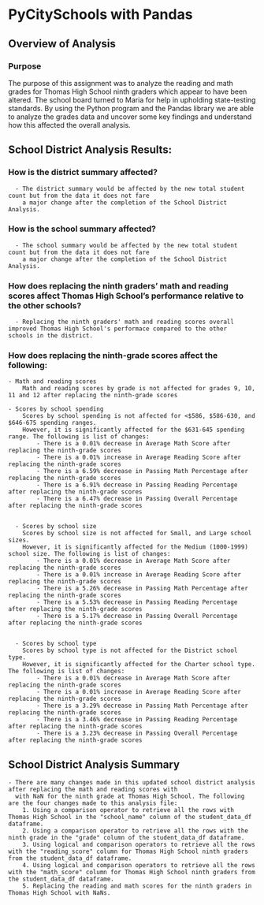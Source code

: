 # PyCitySchools with Pandas

## Overview of Analysis

### Purpose

The purpose of this assignment was to analyze the reading and math grades for Thomas High School
ninth graders which appear to have been altered. The school board turned to Maria for help in
upholding state-testing standards. By using the Python program and the Pandas library we are able to
analyze the grades data and uncover some key findings and understand how this affected the overall analysis. 

## School District Analysis Results:

### How is the district summary affected?
      - The district summary would be affected by the new total student count but from the data it does not fare
        a major change after the completion of the School District Analysis.
 
### How is the school summary affected?
      - The school summary would be affected by the new total student count but from the data it does not fare
        a major change after the completion of the School District Analysis.

### How does replacing the ninth graders’ math and reading scores affect Thomas High School’s performance relative to the other schools?
      - Replacing the ninth graders' math and reading scores overall improved Thomas High School's performace compared to the other
	schools in the district. 

### How does replacing the ninth-grade scores affect the following:
	- Math and reading scores 
		Math and reading scores by grade is not affected for grades 9, 10, 11 and 12 after replacing the ninth-grade scores
      
	- Scores by school spending
		Scores by school spending is not affected for <$586, $586-630, and $646-675 spending ranges.
	  	However, it is significantly affected for the $631-645 spending range. The following is list of changes:
	  		- There is a 0.01% decrease in Average Math Score after replacing the ninth-grade scores
			- There is a 0.01% increase in Average Reading Score after replacing the ninth-grade scores
			- There is a 6.59% decrease in Passing Math Percentage after replacing the ninth-grade scores
			- There is a 6.91% decrease in Passing Reading Percentage after replacing the ninth-grade scores
			- There is a 6.47% decrease in Passing Overall Percentage after replacing the ninth-grade scores


      - Scores by school size
		Scores by school size is not affected for Small, and Large school sizes.
	  	However, it is significantly affected for the Medium (1000-1999) school size. The following is list of changes:
	  		- There is a 0.01% decrease in Average Math Score after replacing the ninth-grade scores
			- There is a 0.01% increase in Average Reading Score after replacing the ninth-grade scores
			- There is a 5.26% decrease in Passing Math Percentage after replacing the ninth-grade scores
			- There is a 5.53% decrease in Passing Reading Percentage after replacing the ninth-grade scores
			- There is a 5.17% decrease in Passing Overall Percentage after replacing the ninth-grade scores		


      - Scores by school type
		Scores by school type is not affected for the District school type.
	  	However, it is significantly affected for the Charter school type. The following is list of changes:
	  		- There is a 0.01% decrease in Average Math Score after replacing the ninth-grade scores
			- There is a 0.01% increase in Average Reading Score after replacing the ninth-grade scores
			- There is a 3.29% decrease in Passing Math Percentage after replacing the ninth-grade scores
			- There is a 3.46% decrease in Passing Reading Percentage after replacing the ninth-grade scores
			- There is a 3.23% decrease in Passing Overall Percentage after replacing the ninth-grade scores	


## School District Analysis Summary
	- There are many changes made in this updated school district analysis after replacing the math and reading scores with
	  with NaN for the ninth grade at Thomas High School. The following are the four changes made to this analysis file:
		1. Using a comparison operator to retrieve all the rows with Thomas High School in the "school_name" column of the student_data_df dataframe. 
		2. Using a comparison operator to retrieve all the rows with the ninth grade in the "grade" column of the student_data_df dataframe. 
		3. Using logical and comparison operators to retrieve all the rows with the "reading_score" column for Thomas High School ninth graders from the student_data_df dataframe. 
		4. Using logical and comparison operators to retrieve all the rows with the "math_score" column for Thomas High School ninth graders from the student_data_df dataframe. 
		5. Replacing the reading and math scores for the ninth graders in Thomas High School with NaNs.

       
